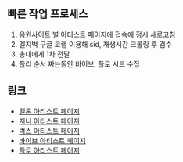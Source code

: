 ## 빠른 작업 프로세스
1. 음원사이트 별 아티스트 페이지에 접속에 정시 새로고침
2. 멜지벅 구글 코랩 이용해 sid, 재생시간 크롤링 후 검수
3. 총대에게 1차 전달
4. 플리 순서 짜는동안 바이브, 플로 시드 수집

## 링크
- [멜론 아티스트 페이지](https://www.melon.com/artist/album.htm?artistId=1865635)
- [지니 아티스트 페이지](https://www.genie.co.kr/detail/artistAlbum?xxnm=80587001)
- [벅스 아티스트 페이지](https://music.bugs.co.kr/artist/80288337)
- [바이브 아티스트 페이지](https://vibe.naver.com/artist/1750000/albums)
- [플로 아티스트 페이지](https://www.music-flo.com/detail/artist/80288337/album?sortType=RECENT&roleType=RELEASE)
